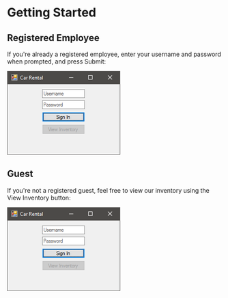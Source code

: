 # Getting Started
## Registered Employee
If you're already a registered employee, enter your username and password when prompted, and press Submit:

![Sign In](SignIn.png)

## Guest
If you're not a registered guest, feel free to view our inventory using the View Inventory button:

![Sign In](SignIn.png)
